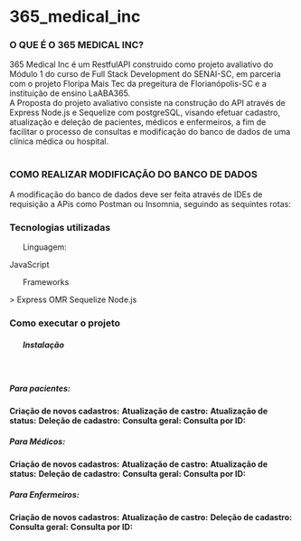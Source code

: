 # 365_medical_inc

<h3><b>O QUE É O 365 MEDICAL INC?</b></h3>
365 Medical Inc é um RestfulAPI construído como projeto avaliativo do Módulo 1 do curso de Full Stack Development do SENAI-SC, em parceria com o projeto Floripa Mais Tec da pregeitura de Florianópolis-SC e a instituição de ensino LaABA365. <br>
A Proposta do projeto avaliativo consiste na construção do API através de Express Node.js e Sequelize com postgreSQL, visando efetuar cadastro, atualização e deleção de pacientes, médicos e enfermeiros, a fim de facilitar o processo de consultas e modificação do banco de dados de uma clínica médica ou hospital.<br>
<br>
<h3><b>COMO REALIZAR MODIFICAÇÃO DO BANCO DE DADOS</b></h3>
A modificação do banco de dados deve ser feita através de IDEs de requisição a APis como Postman ou Insomnia, seguindo as sequintes rotas:

<h3>Tecnologias utilizadas</h3>

<ul>Linguagem:</ul>
<il>JavaScript</il>

<ul>Frameworks</ul>>
<il>Express</il>
<il>OMR Sequelize</il>
<il>Node.js</il>

<h3>Como executar o projeto</h3>
<ul><h5>Instalação</h5></ul>

<br>
<h5><b>Para pacientes:</b></h5>
<b>Criação de novos cadastros:</b>
<b>Atualização de castro:</b>
<b>Atualização de status:</b>
<b>Deleção de cadastro:</b>
<b>Consulta geral:</b>
<b>Consulta por ID:</b>
<br>
<h5><b>Para Médicos:</b></h5>
<b>Criação de novos cadastros:</b>
<b>Atualização de castro:</b>
<b>Atualização de status:</b>
<b>Deleção de cadastro:</b>
<b>Consulta geral:</b>
<b>Consulta por ID:</b>
<br>
<h5><b>Para Enfermeiros:</b></h5>
<b>Criação de novos cadastros:</b>
<b>Atualização de castro:</b>
<b>Deleção de cadastro:</b>
<b>Consulta geral:</b>
<b>Consulta por ID:</b>
<br>
<b></b>




